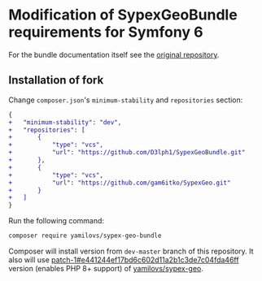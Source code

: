 # Modification of SypexGeoBundle requirements for Symfony 6

For the bundle documentation itself see the [original repository](https://github.com/yamilovs/SypexGeoBundle).

## Installation of fork

Change `composer.json`'s `minimum-stability` and `repositories` section:
```diff
{
+   "minimum-stability": "dev",
+   "repositories": [
+       {
+           "type": "vcs",
+           "url": "https://github.com/D3lph1/SypexGeoBundle.git"
+       },
+       {
+           "type": "vcs",
+           "url": "https://github.com/gam6itko/SypexGeo.git"
+       }
+   ]
}
```

Run the following command:
```bash
composer require yamilovs/sypex-geo-bundle
```

Composer will install version from `dev-master` branch of this repository. It also will use [patch-1#e441244ef17bd6c602d11a2b1c3de7c04fda46ff](https://github.com/gam6itko/SypexGeo/commit/e441244ef17bd6c602d11a2b1c3de7c04fda46ff) version (enables PHP 8+ support) of [yamilovs/sypex-geo](https://github.com/yamilovs/SypexGeo).
